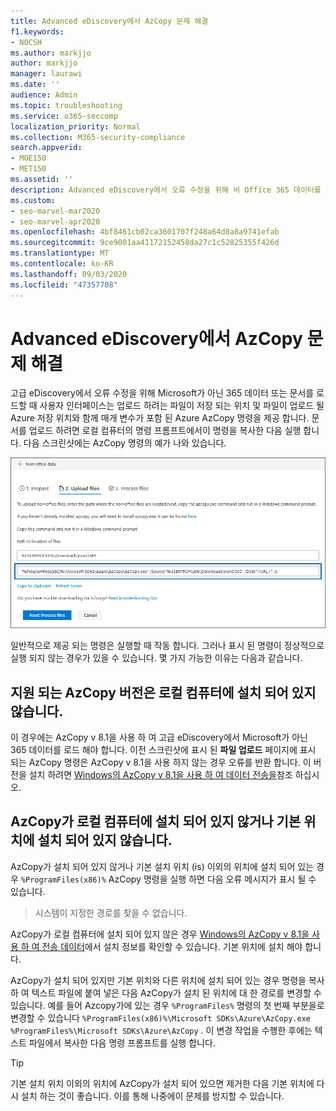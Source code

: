 ```yaml
---
title: Advanced eDiscovery에서 AzCopy 문제 해결
f1.keywords:
- NOCSH
ms.author: markjjo
author: markjjo
manager: laurawi
ms.date: ''
audience: Admin
ms.topic: troubleshooting
ms.service: o365-seccomp
localization_priority: Normal
ms.collection: M365-security-compliance
search.appverid:
- MOE150
- MET150
ms.assetid: ''
description: Advanced eDiscovery에서 오류 수정을 위해 비 Office 365 데이터를 로드할 때 Azure AzCopy의 오류를 해결 합니다.
ms.custom:
- seo-marvel-mar2020
- seo-marvel-apr2020
ms.openlocfilehash: 4bf8461cb02ca3601707f248a64d8a8a9741efab
ms.sourcegitcommit: 9ce9001aa41172152458da27c1c52825355f426d
ms.translationtype: MT
ms.contentlocale: ko-KR
ms.lasthandoff: 09/03/2020
ms.locfileid: "47357708"
---
```

# <a name="troubleshoot-azcopy-in-advanced-ediscovery"></a>Advanced eDiscovery에서 AzCopy 문제 해결

고급 eDiscovery에서 오류 수정을 위해 Microsoft가 아닌 365 데이터 또는 문서를 로드할 때 사용자 인터페이스는 업로드 하려는 파일이 저장 되는 위치 및 파일이 업로드 될 Azure 저장 위치와 함께 매개 변수가 포함 된 Azure AzCopy 명령을 제공 합니다. 문서를 업로드 하려면 로컬 컴퓨터의 명령 프롬프트에서이 명령을 복사한 다음 실행 합니다.  다음 스크린샷에는 AzCopy 명령의 예가 나와 있습니다.

![타사 365 파일 업로드](../media/46ba68f6-af11-4e70-bb91-5fc7973516e3.png)

일반적으로 제공 되는 명령은 실행할 때 작동 합니다. 그러나 표시 된 명령이 정상적으로 실행 되지 않는 경우가 있을 수 있습니다. 몇 가지 가능한 이유는 다음과 같습니다.

## <a name="the-supported-version-of-azcopy-isnt-installed-on-the-local-computer"></a>지원 되는 AzCopy 버전은 로컬 컴퓨터에 설치 되어 있지 않습니다.

이 경우에는 AzCopy v 8.1을 사용 하 여 고급 eDiscovery에서 Microsoft가 아닌 365 데이터를 로드 해야 합니다. 이전 스크린샷에 표시 된 **파일 업로드** 페이지에 표시 되는 AzCopy 명령은 AzCopy v 8.1을 사용 하지 않는 경우 오류를 반환 합니다. 이 버전을 설치 하려면 [Windows의 AzCopy v 8.1을 사용 하 여 데이터 전송을](https://docs.microsoft.com/previous-versions/azure/storage/storage-use-azcopy)참조 하십시오.

## <a name="azcopy-isnt-installed-on-the-local-computer-or-its-not-installed-in-the-default-location"></a>AzCopy가 로컬 컴퓨터에 설치 되어 있지 않거나 기본 위치에 설치 되어 있지 않습니다.

AzCopy가 설치 되어 있지 않거나 기본 설치 위치 (is) 이외의 위치에 설치 되어 있는 경우 `%ProgramFiles(x86)%` AzCopy 명령을 실행 하면 다음 오류 메시지가 표시 될 수 있습니다.

> 시스템이 지정한 경로를 찾을 수 없습니다.

AzCopy가 로컬 컴퓨터에 설치 되어 있지 않은 경우 [Windows의 AzCopy v 8.1을 사용 하 여 전송 데이터](https://docs.microsoft.com/previous-versions/azure/storage/storage-use-azcopy)에서 설치 정보를 확인할 수 있습니다. 기본 위치에 설치 해야 합니다.

AzCopy가 설치 되어 있지만 기본 위치와 다른 위치에 설치 되어 있는 경우 명령을 복사 하 여 텍스트 파일에 붙여 넣은 다음 AzCopy가 설치 된 위치에 대 한 경로를 변경할 수 있습니다. 예를 들어 Azcopy가에 있는 경우 `%ProgramFiles%` 명령의 첫 번째 부분을로 변경할 수 있습니다 `%ProgramFiles(x86)%\Microsoft SDKs\Azure\AzCopy.exe` `%ProgramFiles%\Microsoft SDKs\Azure\AzCopy` . 이 변경 작업을 수행한 후에는 텍스트 파일에서 복사한 다음 명령 프롬프트를 실행 합니다.

> [!TIP]
> 기본 설치 위치 이외의 위치에 AzCopy가 설치 되어 있으면 제거한 다음 기본 위치에 다시 설치 하는 것이 좋습니다. 이를 통해 나중에이 문제를 방지할 수 있습니다.
